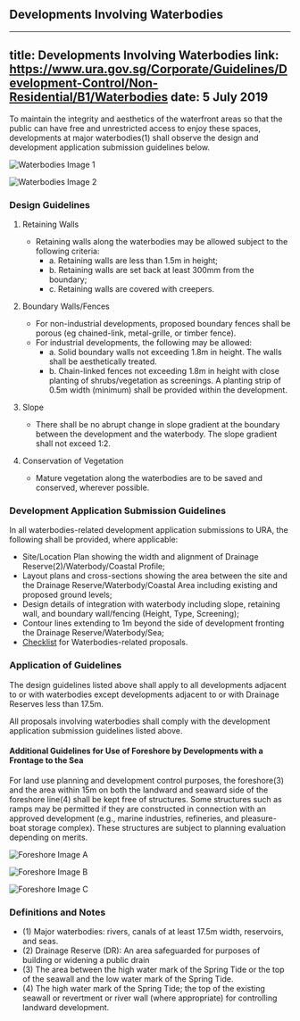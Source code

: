 
## Developments Involving Waterbodies
---
title: Developments Involving Waterbodies
link: https://www.ura.gov.sg/Corporate/Guidelines/Development-Control/Non-Residential/B1/Waterbodies
date: 5 July 2019
---

To maintain the integrity and aesthetics of the waterfront areas so that the public can have free and unrestricted access to enjoy these spaces, developments at major waterbodies(1) shall observe the design and development application submission guidelines below.

![Waterbodies Image 1](https://www.ura.gov.sg/-/media/Corporate/Guidelines/Development-control/Commercial/C16_Waterbodies_1.jpg?h=100%25&w=100%25)

![Waterbodies Image 2](https://www.ura.gov.sg/-/media/Corporate/Guidelines/Development-control/Commercial/C17_Waterbodies_2.jpg?h=100%25&w=100%25)

### Design Guidelines

1. Retaining Walls

   - Retaining walls along the waterbodies may be allowed subject to the following criteria:
     - a. Retaining walls are less than 1.5m in height;
     - b. Retaining walls are set back at least 300mm from the boundary;
     - c. Retaining walls are covered with creepers.

2. Boundary Walls/Fences

   - For non-industrial developments, proposed boundary fences shall be porous (eg chained-link, metal-grille, or timber fence).
   - For industrial developments, the following may be allowed:
     - a. Solid boundary walls not exceeding 1.8m in height. The walls shall be aesthetically treated.
     - b. Chain-linked fences not exceeding 1.8m in height with close planting of shrubs/vegetation as screenings. A planting strip of 0.5m width (minimum) shall be provided within the development.

3. Slope

   - There shall be no abrupt change in slope gradient at the boundary between the development and the waterbody. The slope gradient shall not exceed 1:2.

4. Conservation of Vegetation

   - Mature vegetation along the waterbodies are to be saved and conserved, wherever possible.

### Development Application Submission Guidelines

In all waterbodies-related development application submissions to URA, the following shall be provided, where applicable:

- Site/Location Plan showing the width and alignment of Drainage Reserve(2)/Waterbody/Coastal Profile;
- Layout plans and cross-sections showing the area between the site and the Drainage Reserve/Waterbody/Coastal Area including existing and proposed ground levels;
- Design details of integration with waterbody including slope, retaining wall, and boundary wall/fencing (Height, Type, Screening);
- Contour lines extending to 1m beyond the side of development fronting the Drainage Reserve/Waterbody/Sea;
- [Checklist](https://www.ura.gov.sg/-/media/User-Defined/URA-Online/Forms/Supplementary-forms/waterbodycl.doc) for Waterbodies-related proposals.

### Application of Guidelines

The design guidelines listed above shall apply to all developments adjacent to or with waterbodies except developments adjacent to or with Drainage Reserves less than 17.5m.

All proposals involving waterbodies shall comply with the development application submission guidelines listed above.

#### Additional Guidelines for Use of Foreshore by Developments with a Frontage to the Sea

For land use planning and development control purposes, the foreshore(3) and the area within 15m on both the landward and seaward side of the foreshore line(4) shall be kept free of structures. Some structures such as ramps may be permitted if they are constructed in connection with an approved development (e.g., marine industries, refineries, and pleasure-boat storage complex). These structures are subject to planning evaluation depending on merits.

![Foreshore Image A](https://www.ura.gov.sg/-/media/Corporate/Guidelines/Development-control/Commercial/C13_Foreshore_A.jpg?h=100%25&w=100%25)

![Foreshore Image B](https://www.ura.gov.sg/-/media/Corporate/Guidelines/Development-control/Commercial/C14_Foreshore_B.jpg?h=100%25&w=100%25)

![Foreshore Image C](https://www.ura.gov.sg/-/media/Corporate/Guidelines/Development-control/Commercial/C15_Foreshore_C.jpg?h=100%25&w=100%25)

### Definitions and Notes

- (1) Major waterbodies: rivers, canals of at least 17.5m width, reservoirs, and seas.
- (2) Drainage Reserve (DR): An area safeguarded for purposes of building or widening a public drain
- (3) The area between the high water mark of the Spring Tide or the top of the seawall and the low water mark of the Spring Tide.
- (4) The high water mark of the Spring Tide; the top of the existing seawall or revertment or river wall (where appropriate) for controlling landward development.
